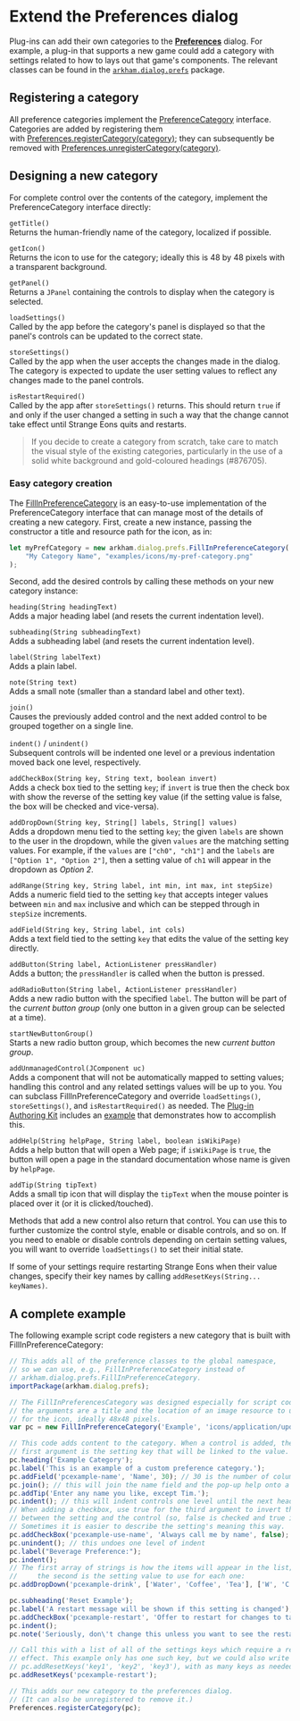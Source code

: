 # Extend the **Preferences** dialog

Plug-ins can add their own categories to the [**Preferences**](um-ui-preferences.md) dialog. For example, a plug-in that supports a new game could add a category with settings related to how to lays out that game's components. The relevant classes can be found in the [`arkham.dialog.prefs`](assets/javadoc/ca/cgjennings/apps/arkham/dialog/prefs/package-summary.html) package.

## Registering a category

All preference categories implement the [PreferenceCategory](assets/javadoc/ca/cgjennings/apps/arkham/dialog/prefs/PreferenceCategory.html) interface. Categories are added by registering them with [Preferences.registerCategory(category)](assets/javadoc/ca/cgjennings/apps/arkham/dialog/prefs/Preferences.html#registerCategory-ca.cgjennings.apps.arkham.dialog.prefs.PreferenceCategory-); they can subsequently be removed with [Preferences.unregisterCategory(category)](assets/javadoc/ca/cgjennings/apps/arkham/dialog/prefs/Preferences.html#unregisterCategory-ca.cgjennings.apps.arkham.dialog.prefs.PreferenceCategory-). 

## Designing a new category

For complete control over the contents of the category, implement the PreferenceCategory interface directly:

`getTitle()`  
Returns the human-friendly name of the category, localized if possible.

`getIcon()`  
Returns the icon to use for the category; ideally this is 48 by 48 pixels with a transparent background.

`getPanel()`  
Returns a `JPanel` containing the controls to display when the category is selected.

`loadSettings()`  
Called by the app before the category's panel is displayed so that the panel's controls can be updated to the correct state.

`storeSettings()`  
Called by the app when the user accepts the changes made in the dialog. The category is expected to update the user setting values to reflect any changes made to the panel controls.

`isRestartRequired()`  
Called by the app after `storeSettings()` returns. This should return `true` if and only if the user changed a setting in such a way that the change cannot take effect until Strange Eons quits and restarts.

> If you decide to create a category from scratch, take care to match the visual style of the existing categories, particularly in the use of a solid white background and gold-coloured headings (#876705).

### Easy category creation

The [FillInPreferenceCategory](assets/javadoc/ca/cgjennings/apps/arkham/dialog/prefs/FillInPreferenceCategory.html) is an easy-to-use implementation of the PreferenceCategory interface that can manage most of the details of creating a new category. First, create a new instance, passing the constructor a title and resource path for the icon, as in:

```js
let myPrefCategory = new arkham.dialog.prefs.FillInPreferenceCategory(
	"My Category Name", "examples/icons/my-pref-category.png"
);
```

Second, add the desired controls by calling these methods on your new category instance:

`heading(String headingText)`   
Adds a major heading label (and resets the current indentation level).

`subheading(String subheadingText)`  
Adds a subheading label (and resets the current indentation level).

`label(String labelText)`  
Adds a plain label.

`note(String text)`  
Adds a small note (smaller than a standard label and other text).

`join()`  
Causes the previously added control and the next added control to be grouped together on a single line.

`indent()` / `unindent()`  
Subsequent controls will be indented one level or a previous indentation moved back one level, respectively.

`addCheckBox(String key, String text, boolean invert)`  
Adds a check box tied to the setting `key`; if `invert` is true then the check box with show the reverse of the setting key value (if the setting value is false, the box will be checked and vice-versa).

`addDropDown(String key, String[] labels, String[] values)`  
Adds a dropdown menu tied to the setting `key`; the given `labels` are shown to the user in the dropdown, while the given `values` are the matching setting values. For example, if the `values` are `["ch0", "ch1"]` and the `labels` are `["Option 1", "Option 2"]`, then a setting value of `ch1` will appear in the dropdown as *Option 2*.

`addRange(String key, String label, int min, int max, int stepSize)`  
Adds a numeric field tied to the setting `key` that accepts integer values between `min` and `max` inclusive and which can be stepped through in `stepSize` increments.

`addField(String key, String label, int cols)`  
Adds a text field tied to the setting `key` that edits the value of the setting key directly.

`addButton(String label, ActionListener pressHandler)`  
Adds a button; the `pressHandler` is called when the button is pressed.

`addRadioButton(String label, ActionListener pressHandler)`  
Adds a new radio button with the specified `label`. The button will be part of the *current button group* (only one button in a given group can be selected at a time).

`startNewButtonGroup()`  
Starts a new radio button group, which becomes the new *current button group*.

`addUnmanagedControl(JComponent uc)`  
Adds a component that will not be automatically mapped to setting values; handling this control and any related settings values will be up to you. You can subclass FillInPreferenceCategory and override `loadSettings()`, `storeSettings()`, and `isRestartRequired()` as needed. The [Plug-in Authoring Kit](dm-pak.md) includes an [example](https://github.com/CGJennings/se3docs/blob/master/Plug-in%20Authoring%20Kit/Code%20Snippets%20and%20Demos/custom-preferences.js) that demonstrates how to accomplish this.

`addHelp(String helpPage, String label, boolean isWikiPage)`  
Adds a help button that will open a Web page; if `isWikiPage` is `true`, the button will open a page in the standard documentation whose name is given by `helpPage`.

`addTip(String tipText)`  
Adds a small tip icon that will display the `tipText` when the mouse pointer is placed over it (or it is clicked/touched).

Methods that add a new control also return that control. You can use this to further customize the control style, enable or disable controls, and so on. If you need to enable or disable controls depending on certain setting values, you will want to override `loadSettings()` to set their initial state.

If some of your settings require restarting Strange Eons when their value changes, specify their key names by calling `addResetKeys(String... keyNames)`.

## A complete example

The following example script code registers a new category that is built with FillInPreferenceCategory:

```js
// This adds all of the preference classes to the global namespace,
// so we can use, e.g., FillInPreferenceCategory instead of
// arkham.dialog.prefs.FillInPreferenceCategory.
importPackage(arkham.dialog.prefs);

// The FillInPreferencesCategory was designed especially for script code
// the arguments are a title and the location of an image resource to use
// for the icon, ideally 48x48 pixels.
var pc = new FillInPreferenceCategory('Example', 'icons/application/update.png');

// This code adds content to the category. When a control is added, the
// first argument is the setting key that will be linked to the value.
pc.heading('Example Category');
pc.label('This is an example of a custom preference category.');
pc.addField('pcexample-name', 'Name', 30); // 30 is the number of columns
pc.join(); // this will join the name field and the pop-up help onto a single line
pc.addTip('Enter any name you like, except Tim.');
pc.indent(); // this will indent controls one level until the next heading or subheading
// When adding a checkbox, use true for the third argument to invert the relationship
// between the setting and the control (so, false is checked and true is unchecked).
// Sometimes it is easier to describe the setting's meaning this way.
pc.addCheckBox('pcexample-use-name', 'Always call me by name', false);
pc.unindent(); // this undoes one level of indent
pc.label("Beverage Preference:");
pc.indent();
// The first array of strings is how the items will appear in the list;
//     the second is the setting value to use for each one:
pc.addDropDown('pcexample-drink', ['Water', 'Coffee', 'Tea'], ['W', 'C', 'T']);

pc.subheading('Reset Example');
pc.label('A restart message will be shown if this setting is changed');
pc.addCheckBox('pcexample-restart', 'Offer to restart for changes to take effect', false);
pc.indent();
pc.note('Seriously, don\'t change this unless you want to see the restart banner.');

// Call this with a list of all of the settings keys which require a restart to take
// effect. This example only has one such key, but we could also write something like
// pc.addResetKeys('key1', 'key2', 'key3'), with as many keys as needed.
pc.addResetKeys('pcexample-restart');

// This adds our new category to the preferences dialog.
// (It can also be unregistered to remove it.)
Preferences.registerCategory(pc);
```